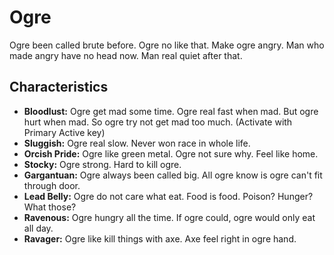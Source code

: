 # Ogre

Ogre been called brute before. Ogre no like that. Make ogre angry. Man who made angry have no head now. Man real quiet after that.

## Characteristics

- **Bloodlust:** Ogre get mad some time. Ogre real fast when mad. But ogre hurt when mad. So ogre try not get mad too much. (Activate with Primary Active key)
- **Sluggish:** Ogre real slow. Never won race in whole life.
- **Orcish Pride:** Ogre like green metal. Ogre not sure why. Feel like home.
- **Stocky:** Ogre strong. Hard to kill ogre.
- **Gargantuan:** Ogre always been called big. All ogre know is ogre can't fit through door.
- **Lead Belly:** Ogre do not care what eat. Food is food. Poison? Hunger? What those?
- **Ravenous:** Ogre hungry all the time. If ogre could, ogre would only eat all day.
- **Ravager:** Ogre like kill things with axe. Axe feel right in ogre hand.
